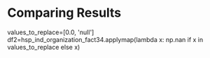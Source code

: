 # Comparing Results 
values_to_replace=[0.0, 'null']
df2=hsp_ind_organization_fact34.applymap(lambda x: np.nan if x in values_to_replace else x)
